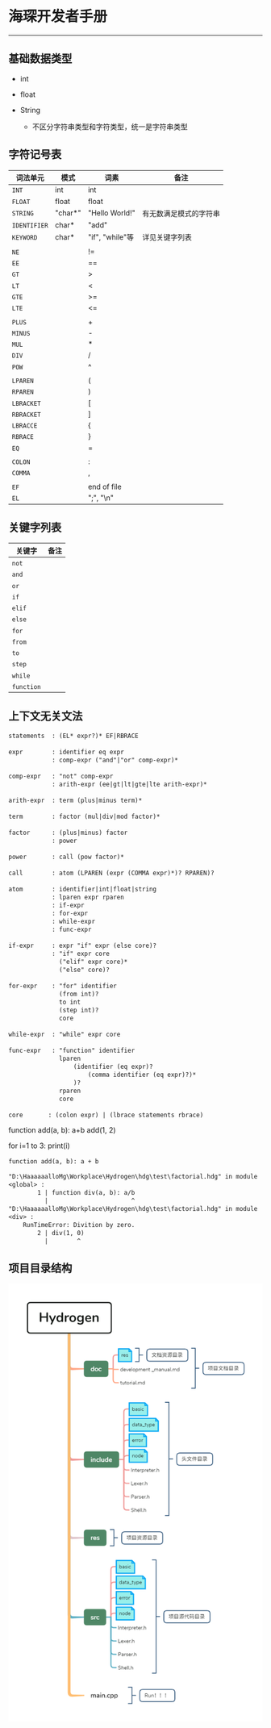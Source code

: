 # 海琛开发者手册

---

## 基础数据类型

- int
- float

- String
  - 不区分字符串类型和字符类型，统一是字符串类型

## 字符记号表

| 词法单元     | 模式    | 词素            | 备注                   |
| ------------ | ------- | --------------- | ---------------------- |
| `INT`        | int     | int             |                        |
| `FLOAT`      | float   | float           |                        |
| `STRING`     | "char*" | "Hello World!"  | 有无数满足模式的字符串 |
| `IDENTIFIER` | char*   | "add"           |                        |
| `KEYWORD`    | char*   | "if", "while"等 | 详见关键字列表         |
|              |         |                 |                        |
| `NE`         |         | !=              |                        |
| `EE`         |         | ==              |                        |
| `GT`         |         | >               |                        |
| `LT`         |         | <               |                        |
| `GTE`        |         | >=              |                        |
| `LTE`        |         | <=              |                        |
|              |         |                 |                        |
| `PLUS`       |         | +               |                        |
| `MINUS`      |         | -               |                        |
| `MUL`        |         | *               |                        |
| `DIV`        |         | /               |                        |
| `POW`        |         | ^               |                        |
|              |         |                 |                        |
| `LPAREN`     |         | (               |                        |
| `RPAREN`     |         | )               |                        |
| `LBRACKET`   |         | [               |                        |
| `RBRACKET`   |         | ]               |                        |
| `LBRACCE`    |         | {               |                        |
| `RBRACE`     |         | }               |                        |
| `EQ`         |         | =               |                        |
|              |         |                 |                        |
| `COLON`      |         | :               |                        |
| `COMMA`      |         | ,               |                        |
|              |         |                 |                        |
| `EF`         |         | end of file     |                        |
| `EL`         |         | ";", "\n"       |                        |



## 关键字列表

| 关键字     | 备注 |
| ---------- | ---- |
| `not`      |      |
| `and`      |      |
| `or`       |      |
| `if`       |      |
| `elif`     |      |
| `else`     |      |
| `for`      |      |
| `from`     |      |
| `to`       |      |
| `step`     |      |
| `while`    |      |
| `function` |      |



## 上下文无关文法

```CFG
statements  : (EL* expr?)* EF|RBRACE

expr        : identifier eq expr
            : comp-expr ("and"|"or" comp-expr)*

comp-expr   : "not" comp-expr
            : arith-expr (ee|gt|lt|gte|lte arith-expr)*

arith-expr  : term (plus|minus term)* 

term        : factor (mul|div|mod factor)*

factor      : (plus|minus) factor
            : power

power       : call (pow factor)*

call        : atom (LPAREN (expr (COMMA expr)*)? RPAREN)?

atom        : identifier|int|float|string
            : lparen expr rparen
            : if-expr
            : for-expr
            : while-expr
            : func-expr

if-expr     : expr "if" expr (else core)?
            : "if" expr core
              ("elif" expr core)*
              ("else" core)?

for-expr    : "for" identifier 
              (from int)? 
              to int 
              (step int)? 
              core

while-expr  : "while" expr core

func-expr   : "function" identifier 
              lparen 
                  (identifier (eq expr)? 
                      (comma identifier (eq expr)?)*
                  )?
              rparen
              core

core       : (colon expr) | (lbrace statements rbrace)
```

function add(a, b): a+b
add(1, 2)

for i=1 to 3: print(i)


```Hydrogen
function add(a, b): a + b
```

```error
"D:\HaaaaaalloMg\Workplace\Hydrogen\hdg\test\factorial.hdg" in module <global> :
        1 | function div(a, b): a/b
          |                       ^
"D:\HaaaaaalloMg\Workplace\Hydrogen\hdg\test\factorial.hdg" in module <div> :
    RunTimeError: Divition by zero.
        2 | div(1, 0)
          |        ^
```

## 项目目录结构

![Hydrogen项目目录结构](res/Hydrogen项目目录结构.png)
